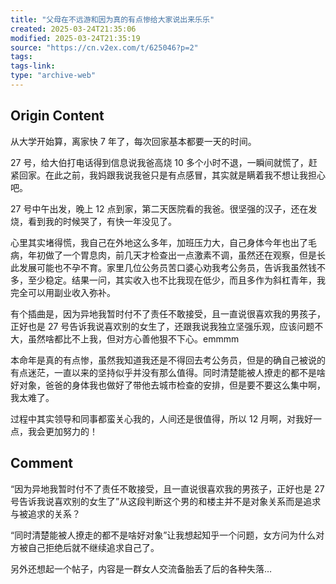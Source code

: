 ```yaml
---
title: "父母在不远游和因为真的有点惨给大家说出来乐乐"
created: 2025-03-24T21:35:06
modified: 2025-03-24T21:35:19
source: "https://cn.v2ex.com/t/625046?p=2"
tags:
tags-link:
type: "archive-web"
---
```


## Origin Content

从大学开始算，离家快 7 年了，每次回家基本都要一天的时间。

27 号，给大伯打电话得到信息说我爸高烧 10 多个小时不退，一瞬间就慌了，赶紧回家。在此之前，我妈跟我说我爸只是有点感冒，其实就是瞒着我不想让我担心吧。

27 号中午出发，晚上 12 点到家，第二天医院看的我爸。很坚强的汉子，还在发烧，看到我的时候哭了，有快一年没见了。

心里其实堵得慌，我自己在外地这么多年，加班压力大，自己身体今年也出了毛病，年初做了一个胃息肉，前几天才检查出一点激素不调，虽然还在观察，但是长此发展可能也不孕不育。家里几位公务员苦口婆心劝我考公务员，告诉我虽然钱不多，至少稳定。结果一问，其实收入也不比我现在低少，而且多作为斜杠青年，我完全可以用副业收入弥补。

有个插曲是，因为异地我暂时付不了责任不敢接受，且一直说很喜欢我的男孩子，正好也是 27 号告诉我说喜欢别的女生了，还跟我说我独立坚强乐观，应该问题不大，虽然啥都比不上我，但对方心善他狠不下心。emmmm

本命年是真的有点惨，虽然我知道我还是不得回去考公务员，但是的确自己被说的有点迷茫，一直以来的坚持似乎并没有那么值得。同时清楚能被人撩走的都不是啥好对象，爸爸的身体我也做好了带他去城市检查的安排，但是要不要这么集中啊，我太难了。

过程中其实领导和同事都蛮关心我的，人间还是很值得，所以 12 月啊，对我好一点，我会更加努力的！

## Comment

“因为异地我暂时付不了责任不敢接受，且一直说很喜欢我的男孩子，正好也是 27 号告诉我说喜欢别的女生了”从这段判断这个男的和楼主并不是对象关系而是追求与被追求的关系？

“同时清楚能被人撩走的都不是啥好对象”让我想起知乎一个问题，女方问为什么对方被自己拒绝后就不继续追求自己了。

另外还想起一个帖子，内容是一群女人交流备胎丢了后的各种失落…
